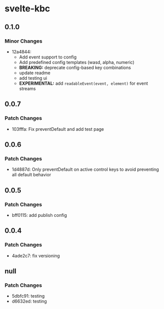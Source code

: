 # svelte-kbc

## 0.1.0

### Minor Changes

- 12a4844: 
  - Add event support to config
  - Add predefined config templates (wasd, alpha, numeric)
  - **BREAKING:** deprecate config-based key combinations
  - update readme
  - add testing ui
  - **EXPERIMENTAL:** add `readableEvent(event, element)` for event streams

## 0.0.7

### Patch Changes

- 103fffa: Fix preventDefault and add test page

## 0.0.6

### Patch Changes

- 1d4887d: Only preventDefault on active control keys to avoid preventing all default behavior

## 0.0.5

### Patch Changes

- bff0115: add publish config

## 0.0.4

### Patch Changes

- 4ade2c7: fix versioning

## null

### Patch Changes

- 5dbfc91: testing
- d6632ed: testing

